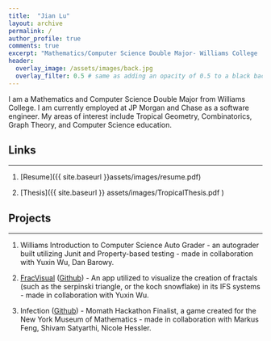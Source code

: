 ```yaml
---
title:  "Jian Lu"
layout: archive
permalink: /
author_profile: true
comments: true
excerpt: "Mathematics/Computer Science Double Major- Williams College '19"
header:
  overlay_image: /assets/images/back.jpg
  overlay_filter: 0.5 # same as adding an opacity of 0.5 to a black background
---
```


I am a Mathematics and Computer Science Double Major from Williams College. I am currently employed at JP Morgan and Chase as a software engineer. My areas of interest include Tropical Geometry, Combinatorics, Graph Theory, and Computer Science education. 

## Links ##

---

1. [Resume]({{ site.baseurl }}assets/images/resume.pdf)


2. [Thesis]({{ site.baseurl }} assets/images/TropicalThesis.pdf )

## Projects ##
---
1. Williams Introduction to Computer Science Auto Grader - an autograder built utilizing Junit and Property-based testing - made in collaboration with Yuxin Wu, Dan Barowy.

2. [FracVisual](https://yuxin-wu.shinyapps.io/shiny/) ([Github](https://github.com/chriswu1996/IFSComputation)) - An app utilized to visualize the creation of fractals (such as the serpinski triangle, or the koch snowflake) in its IFS systems - made in collaboration with Yuxin Wu.

3. Infection ([Github](https://github.com/nomoid/MomathHackathon)) - Momath Hackathon Finalist, a game created for the New York Museum of Mathematics - made in collaboration with Markus Feng, Shivam Satyarthi, Nicole Hessler.


